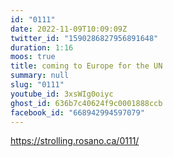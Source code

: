 ```yaml
---
id: "0111"
date: 2022-11-09T10:09:09Z
twitter_id: "1590286827956891648"
duration: 1:16
moos: true
title: coming to Europe for the UN
summary: null
slug: "0111"
youtube_id: 3xsWIg0oiyc
ghost_id: 636b7c40624f9c0001888ccb
facebook_id: "668942994597079"
---
```

https://strolling.rosano.ca/0111/
